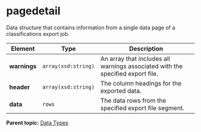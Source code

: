 # pagedetail

Data structure that contains information from a single data page of a classifications export job.

|Element|Type|Description|
|-------|----|-----------|
|**warnings** |`array(xsd:string)` | An array that includes all warnings associated with the specified export file. |
|**header** |`array(xsd:string)` | The column headings for the exported data. |
|**data** |`rows` | The data rows from the specified export file segment. |

**Parent topic:** [Data Types](../data_types/classifications_data_types.md)

